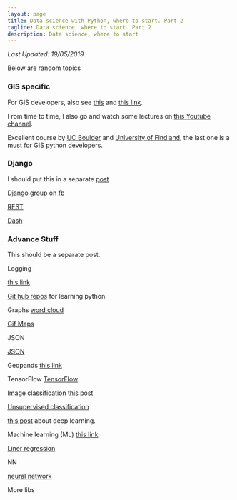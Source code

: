 ```yaml
---
layout: page
title: Data science with Python, where to start. Part 2
tagline: Data science, where to start. Part 2
description: Data science, where to start
---
```

*Last Updated: 19/05/2019*

Below are random topics

### GIS specific
For GIS developers, also see [this](https://www.youtube.com/watch?v=PuJ_JUkahXQ) and [this link](https://www.youtube.com/watch?v=qvHXRuGPHl0).

From time to time, I also go and watch some lectures on [this Youtube channel](https://www.youtube.com/channel/UCLqEr-xV-ceHdXXXrTId5ig/videos).

Excellent course by [UC Boulder](https://www.earthdatascience.org/courses/earth-analytics-python/) and [University of Findland](https://automating-gis-processes.github.io/CSC18/?fbclid=IwAR2_S_li66u98FKWeXPIk78k0yFqJhhg4fLTwiSYu10NjqgeArk4BgaWGOQ), the last one is a must for GIS python developers.



### Django
I should put this in a separate [post](https://github.com/aymericdamien/TensorFlow-Examples)

[Django group on fb](https://www.facebook.com/notes/django-python-web-framework/getting_started_django/740106062707309/?__tn__=-UK-R)


[REST](https://www.django-rest-framework.org/tutorial/quickstart/?fbclid=IwAR1XKefc6qGrq36DlGma8XyM7hB0ISvP57Gfnx4bHqeF1kDTDdI6Z1Q3UIA)

[Dash](https://dreisbach.us/articles/building-dashboards-with-django-and-d3/)

### Advance Stuff
This should be a separate post.

Logging

[this link](https://www.youtube.com/watch?v=-ARI4Cz-awo)

[Git hub repos](https://www.techrepublic.com/article/learning-programming-languages-for-free-githubs-best-guides-for-python-developers/?fbclid=IwAR34X1yzPthlqnR0QULOp2efCHlX06NtDVthM9Z5Yz7gm9SdaifHnT52BJo) for learning python.


Graphs
[word cloud](https://www.datacamp.com/community/tutorials/wordcloud-python)

[Gif Maps](https://towardsdatascience.com/how-to-make-a-gif-map-using-python-geopandas-and-matplotlib-cd8827cefbc8)

JSON

[JSON](https://www.youtube.com/watch?v=9N6a-VLBa2I)


Geopands
[this link](https://www.youtube.com/watch?v=bWsA2R707BM)

TensorFlow
[TensorFlow](https://github.com/aymericdamien/TensorFlow-Examples)

Image classification
[this post](https://medium.com/sentinel-hub/land-cover-classification-with-eo-learn-part-1-2471e8098195?fbclid=IwAR1grAIbCH8fyWyFosE_UfZlfo3j4sm9xas4XzlQzyAQZPzUg564_OMR18M)


[Unsupervised classification](https://towardsdatascience.com/unsupervised-learning-with-python-173c51dc7f03?fbclid=IwAR0raYIsgQX3WFUk2l3YPKfw0peHKHN0d5Xrn6fY_MNzmTCpvaLSHd3cRTw)

[this post](https://towardsdatascience.com/land-use-land-cover-classification-with-deep-learning-9a5041095ddb?fbclid=IwAR3Q9r7KPt_rnRbmjL4XdwuFrg-mjqKdqyU_gANfvGg1OTr2M9C0jV2rgQY) about deep learning.

Machine learning (ML)
[this link](https://medium.freecodecamp.org/how-to-get-started-with-machine-learning-in-less-than-10-minutes-b5ea68462d23)


[Liner regression ](https://towardsdatascience.com/simple-linear-regression-in-four-lines-of-code-d690fe4dba84)

NN

[neural network](https://medium.freecodecamp.org/how-to-build-your-first-neural-network-to-predict-house-prices-with-keras-f8db83049159)

More libs
